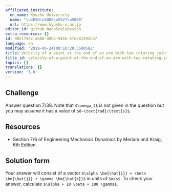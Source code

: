 ```yaml
---
affiliated_institute:
  en_name: Kyushu University
  name: "\u4E5D\u5DDE\u5927\u5B66"
  url: https://www.kyushu-u.ac.jp
editor_id: github.NanoScaleDesign
extra_resources: {}
id: 9021759c-ab08-49b2-941b-5fec81293cb7
language: en
modified: '2019-06-24T00:10:28.550058Z'
title: Velocity of a point at the end of an arm with two rotating joints
title_id: velocity-of-a-point-at-the-end-of-an-arm-with-two-rotating-joints
topics: []
translations: {}
version: '1.0'
---
```


## Challenge
Answer question 7/38.
Note that `$\omega_4$` is not given in the question but you may assume it has a value of `$0~\text{rad}/\text{s}$`.


## Resources
- Section 7/6 of Engineering Mechanics Dynamics by Meriam and Kraig, 6th Edition


## Solution form
Your answer will consist of a vector `$\alpha \bm{\hat{i}} + \beta \bm{\hat{j}} + \gamma \bm{\hat{k}}$` in units of `$m/s$`.
To check your answer, calculate `$\alpha + 10 \beta + 100 \gamma$`.
